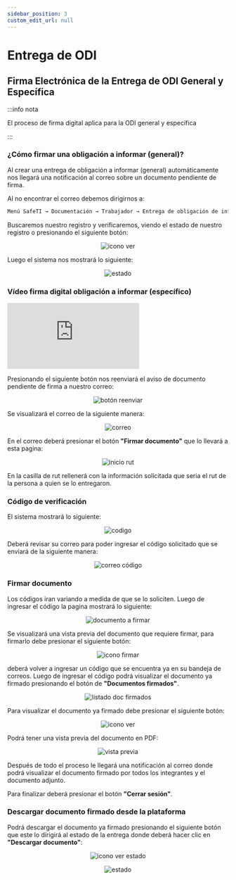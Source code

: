```yaml
---
sidebar_position: 3
custom_edit_url: null
---
```

# Entrega de ODI
## Firma Electrónica de la Entrega de ODI General y Específica

:::info nota

El proceso de firma digital aplica para la ODI general y específica

:::

### ¿Cómo firmar una obligación a informar (general)?

Al crear una entrega de obligación a informar (general) automáticamente nos llegará una notificación al correo sobre un documento pendiente de firma.

Al no encontrar el correo debemos dirigirnos a:

<div align="center">

```bash
Menú SafeTI → Documentación → Trabajador → Entrega de obligación de informar (general)
```
</div>

Buscaremos nuestro registro y verificaremos, viendo el estado de nuestro registro o presionando el siguiente botón:

<div align="center">

![icono ver](/img/img_manual/img_firma/2023-09-26_17-24.png)

</div>

Luego el sistema nos mostrará lo siguiente:

<div align="center">

![estado](/img/img_manual/img_firma/2023-09-26_17-26.png)

</div>

### Vídeo firma digital obligación a informar (específico)

<div class="video-responsive">

<iframe src="https://www.youtube.com/embed/8KpW9vhYXTA/?rel=0" title="YouTube video player" frameborder="0" allow="accelerometer; autoplay; clipboard-write; encrypted-media; gyroscope; picture-in-picture; web-share" allowfullscreen></iframe>

</div>

Presionando el siguiente botón nos reenviará el aviso de documento pendiente de firma a nuestro correo:

<div align="center">

![botón reenviar](/img/img_manual/img_firma/2023-09-26_17-28.png)

</div>

Se visualizará el correo de la siguiente manera:

<div align="center">

![correo](/img/img_manual/img_firma/2023-09-26_17-30.png)

</div>

En el correo deberá presionar el botón **"Firmar documento"** que lo llevará a esta pagina:

<div align="center">

![inicio rut](/img/img_manual/img_firma/2023-09-26_17-48.png)

</div>

En la casilla de rut rellenerá con la información solicitada que seria el rut de la persona a quien se lo entregaron.

### Código de verificación
El sistema mostrará lo siguiente:

<div align="center">

![codigo](/img/img_manual/img_firma/2023-09-27_08-58.png)

</div>

Deberá revisar su correo para poder ingresar el código solicitado que se enviará de la siguiente manera:

<div align="center">

![correo código](/img/img_manual/img_firma/2023-09-27_09-00.png)

</div>

### Firmar documento
Los códigos iran variando a medida de que se lo soliciten. Luego de ingresar el código la pagina mostrará lo siguiente:

<div align="center">

![documento a firmar](/img/img_manual/img_firma/2023-09-27_09-02.png)

</div>

Se visualizará una vista previa del documento que requiere firmar, para firmarlo debe presionar el siguiente botón:

<div align="center">

![icono firmar](/img/img_manual/img_firma/2023-09-27_09-05.png)

</div>

deberá volver a ingresar un código que se encuentra ya en su bandeja de correos. Luego de ingresar el código podrá visualizar el documento ya firmado presionando el botón de **"Documentos firmados"**. 

<div align="center">

![listado doc firmados](/img/img_manual/img_firma/2023-09-27_09-07.png)

</div>

Para visualizar el documento ya firmado debe presionar el siguiente botón:

<div align="center">

![icono ver](/img/img_manual/img_firma/2023-09-27_09-10.png)

</div>

Podrá tener una vista previa del documento en PDF:

<div align="center">

![vista previa](/img/img_manual/img_firma/2023-09-27_09-12.png)

</div>

Después de todo el proceso le llegará una notificación al correo donde podrá visualizar el documento firmado por todos los integrantes y el documento adjunto.

Para finalizar deberá presionar el botón **"Cerrar sesión"**.

### Descargar documento firmado desde la plataforma

Podrá descargar el documento ya firmado presionando el siguiente botón que este lo dirigirá al estado de la entrega donde deberá hacer clic en **"Descargar documento"**:

<div align="center">

![icono ver estado](/img/img_manual/img_firma/2023-09-27_09-22.png)

</div>


<div align="center">

![estado](/img/img_manual/img_firma/2023-09-27_09-17.png)

</div>